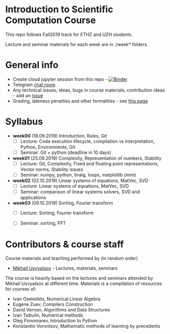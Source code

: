 # Introduction to Scientific Computation Course

This repo follows Fall2019 track for ETHZ and UZH students.

Lecture and seminar materials for each week are in ./week* folders.

# General info
* Create cloud jupyter session from this repo - [![Binder](https://mybinder.org/badge.svg)](https://mybinder.org/v2/gh/Aelphy/ISC2019/fall2019)
* Telegram [chat room](https://t.me/iscfall19).
* Any technical issues, ideas, bugs in course materials, contribution ideas - add an [issue](https://github.com/Aelphy/ISC2019/issues)
* Grading, lateness penalties and other formalities - see [this page](https://github.com/Aelphy/ISC2019/wiki/Homeworks-and-grading-(ETHZ-and-UZH))


# Syllabus
- __week00__ (18.09.2019) Introduction, Rules, Git
  - [ ] Lecture: Code execution lifecycle, compilation vs interpretation, Python, Environments, Git
  - [ ] Seminar: Git + python (deadline in 10 days)
- __week01__ (25.09.2019) Complexity, Representation of numbers, Stability
  - [ ] Lecture: Git, Complexity, Fixed and floating point representations, Vector norms, Stability issues
  - [ ] Seminar: numpy, python, linalg, loops, matplotlib (mini) 
- __week02__ (02.10.2019) Linear systems of equations, MatVec, SVD
  - [ ] Lecture: Linear systems of equations, MatVec, SVD
  - [ ] Seminar: comparison of linear systems solvers, SVD and applications
- __week03__ (09.10.2019) Sorting, Fourier transform
  - [ ] Lecture: Sorting, Fourier transform
  - [ ] Seminar: sorting, FFT


# Contributors & course staff
Course materials and teaching performed by (in random order)
- [Mikhail Usvyatsov](http://www.prs.igp.ethz.ch/content/specialinterest/baug/institute-igp/photogrammetry-and-remote-sensing/en/group/people/person-detail.html?persid=242711) - Lectures, materials, seminars

The course is heavily based on the lectures and seminars attended by Mikhail Usvyatsov at different time.
Materials is a compilation of resources for courses of:

- Ivan Oseledets, Numerical Linear Algebra
- Eugene Zuev, Compilers Construction
- David Vernon, Algorithms and Data Structures
- Ivan Tsibulin, Numerical methods
- Oleg Ponomarev, Introduction to Python
- Konstantin Vorontsov, Mathematic methods of learning by precedents
